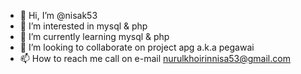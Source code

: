 - 👋 Hi, I’m @nisak53
- 👀 I’m interested in mysql & php
- 🌱 I’m currently learning mysql & php
- 💞️ I’m looking to collaborate on project apg a.k.a pegawai
- 📫 How to reach me call on e-mail nurulkhoirinnisa53@gmail.com 

<!---
nisak53/nisak53 is a ✨ special ✨ repository because its `README.md` (this file) appears on your GitHub profile.
You can click the Preview link to take a look at your changes.
--->
